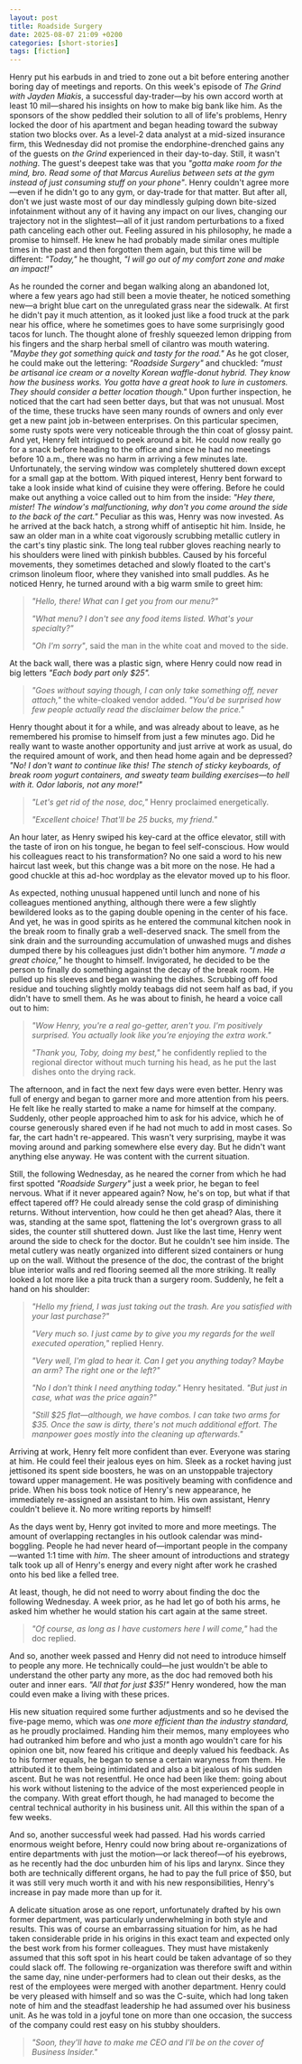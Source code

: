 ```yaml
---
layout: post
title: Roadside Surgery
date: 2025-08-07 21:09 +0200
categories: [short-stories]
tags: [fiction]
---
```


Henry put his earbuds in and tried to zone out a bit before entering another boring day of meetings and reports. On this week's episode of _The Grind with Jayden Miakis_, a successful day-trader—by his own accord worth at least 10 mil—shared his insights on how to make big bank like him. As the sponsors of the show peddled their solution to all of life's problems, Henry locked the door of his apartment and began heading toward the subway station two blocks over. As a level-2 data analyst at a mid-sized insurance firm, this Wednesday did not promise the endorphine-drenched gains any of the guests on _the Grind_ experienced in their day-to-day. Still, it wasn't _nothing_. The guest's deepest take was that you _"gotta make room for the mind, bro. Read some of that Marcus Aurelius between sets at the gym instead of just consuming stuff on your phone"_. Henry couldn't agree more—even if he didn't go to any gym, or day-trade for that matter. But after all, don't we just waste most of our day mindlessly gulping down bite-sized infotainment without any of it having any impact on our lives, changing our trajectory not in the slightest—all of it just random perturbations to a fixed path canceling each other out. Feeling assured in his philosophy, he made a promise to himself. He knew he had probably made similar ones multiple times in the past and then forgotten them again, but this time will be different: _"Today,"_ he thought, _"I will go out of my comfort zone and make an impact!"_

As he rounded the corner and began walking along an abandoned lot, where a few years ago had still been a movie theater, he noticed something new—a bright blue cart on the unregulated grass near the sidewalk. At first he didn't pay it much attention, as it looked just like a food truck at the park near his office, where he sometimes goes to have some surprisingly good tacos for lunch. The thought alone of freshly squeezed lemon dripping from his fingers and the sharp herbal smell of cilantro was mouth watering. _"Maybe they got something quick and tasty for the road."_ As he got closer, he could make out the lettering: *"Roadside Surgery"* and chuckled: _"must be artisanal ice cream or a novelty Korean waffle-donut hybrid. They know how the business works. You gotta have a great hook to lure in customers. They should consider a better location though."_ Upon further inspection, he noticed that the cart had seen better days, but that was not unusual. Most of the time, these trucks have seen many rounds of owners and only ever get a new paint job in-between enterprises. On this particular specimen, some rusty spots were very noticeable through the thin coat of glossy paint. And yet, Henry felt intrigued to peek around a bit. He could now really go for a snack before heading to the office and since he had no meetings before 10 a.m., there was no harm in arriving a few minutes late. Unfortunately, the serving window was completely shuttered down except for a small gap at the bottom. With piqued interest, Henry bent forward to take a look inside what kind of cuisine they were offering. Before he could make out anything a voice called out to him from the inside: _"Hey there, mister! The window's malfunctioning, why don't you come around the side to the back of the cart."_ Peculiar as this was, Henry was now invested. As he arrived at the back hatch, a strong whiff of antiseptic hit him. Inside, he saw an older man in a white coat vigorously scrubbing metallic cutlery in the cart's tiny plastic sink. The long teal rubber gloves reaching nearly to his shoulders were lined with pinkish bubbles. Caused by his forceful movements, they sometimes detached and slowly floated to the cart's crimson linoleum floor, where they vanished into small puddles. As he noticed Henry, he turned around with a big warm smile to greet him: 

> _"Hello, there! What can I get you from our menu?"_
>
> _"What menu? I don't see any food items listed. What's your specialty?"_
>
> _"Oh I'm sorry"_, said the man in the white coat and moved to the side.
>

At the back wall, there was a plastic sign, where Henry could now read in big letters _"Each body part only $25"._

> _"Goes without saying though, I can only take something off, never attach,"_ the white-cloaked vendor added. _"You'd be surprised how few people actually read the disclaimer below the price."_
>

Henry thought about it for a while, and was already about to leave, as he remembered his promise to himself from just a few minutes ago. Did he really want to waste another opportunity and just arrive at work as usual, do the required amount of work, and then head home again and be depressed? _"No! I don't want to continue like this! The stench of sticky keyboards, of break room yogurt containers, and sweaty team building exercises—to hell with it. Odor laboris, not any more!"_ 

> _"Let's get rid of the nose, doc,"_ Henry proclaimed energetically.
>
> _"Excellent choice! That'll be 25 bucks, my friend."_
>

An hour later, as Henry swiped his key-card at the office elevator, still with the taste of iron on his tongue, he began to feel self-conscious. How would his colleagues react to his transformation? No one said a word to his new haircut last week, but this change was a bit more on the nose. He had a good chuckle at this ad-hoc wordplay as the elevator moved up to his floor. 

As expected, nothing unusual happened until lunch and none of his colleagues mentioned anything, although there were a few slightly bewildered looks as to the gaping double opening in the center of his face. And yet, he was in good spirits as he entered the communal kitchen nook in the break room to finally grab a well-deserved snack. The smell from the sink drain and the surrounding accumulation of unwashed mugs and dishes dumped there by his colleagues just didn't bother him anymore. _"I made a great choice,"_ he thought to himself. Invigorated, he decided to be the person to finally do something against the decay of the break room. He pulled up his sleeves and began washing the dishes. Scrubbing off food residue and touching slightly moldy teabags did not seem half as bad, if you didn't have to smell them. As he was about to finish, he heard a voice call out to him:

> _"Wow Henry, you're a real go-getter, aren't you. I'm positively surprised. You actually look like you’re enjoying the extra work."_
>
> _"Thank you, Toby, doing my best,"_ he confidently replied to the regional director without much turning his head, as he put the last dishes onto the drying rack.
>

The afternoon, and in fact the next few days were even better. Henry was full of energy and began to garner more and more attention from his peers. He felt like he really started to make a name for himself at the company. Suddenly, other people approached him to ask for his advice, which he of course generously shared even if he had not much to add in most cases. So far, the cart hadn't re-appeared. This wasn't very surprising, maybe it was moving around and parking somewhere else every day. But he didn't want anything else anyway. He was content with the current situation.

Still, the following Wednesday, as he neared the corner from which he had first spotted *"Roadside Surgery"* just a week prior, he began to feel nervous. What if it never appeared again? Now, he's on top, but what if that effect tapered off? He could already sense the cold grasp of diminishing returns. Without intervention, how could he then get ahead? Alas, there it was, standing at the same spot, flattening the lot's overgrown grass to all sides, the counter still shuttered down. Just like the last time, Henry went around the side to check for the doctor. But he couldn't see him inside. The metal cutlery was neatly organized into different sized containers or hung up on the wall. Without the presence of the doc, the contrast of the bright blue interior walls and red flooring seemed all the more striking. It really looked a lot more like a pita truck than a surgery room. Suddenly, he felt a hand on his shoulder:

> _"Hello my friend, I was just taking out the trash. Are you satisfied with your last purchase?"_
>
> _"Very much so. I just came by to give you my regards for the well executed operation,"_ replied Henry.
>
> _"Very well, I'm glad to hear it. Can I get you anything today? Maybe an arm? The right one or the left?"_
>
> _"No I don't think I need anything today."_ Henry hesitated. _"But just in case, what was the price again?"_
>
> _"Still $25 flat—although, we have combos. I can take two arms for $35. Once the saw is dirty, there's not much additional effort. The manpower goes mostly into the cleaning up afterwards."_
>

Arriving at work, Henry felt more confident than ever. Everyone was staring at him. He could feel their jealous eyes on him. Sleek as a rocket having just jettisoned its spent side boosters, he was on an unstoppable trajectory toward upper management. He was positively beaming with confidence and pride. When his boss took notice of Henry's new appearance, he immediately re-assigned an assistant to him. His own assistant, Henry couldn't believe it. No more writing reports by himself! 

As the days went by, Henry got invited to more and more meetings. The amount of overlapping rectangles in his outlook calendar was mind-boggling. People he had never heard of—important people in the company—wanted 1:1 time with *him*. The sheer amount of introductions and strategy talk took up all of Henry's energy and every night after work he crashed onto his bed like a felled tree.

At least, though, he did not need to worry about finding the doc the following Wednesday. A week prior, as he had let go of both his arms, he asked him whether he would station his cart again at the same street. 

> _"Of course, as long as I have customers here I will come,"_ had the doc replied.
>

And so, another week passed and Henry did not need to introduce himself to people any more. He technically could—he just wouldn't be able to understand the other party any more, as the doc had removed both his outer and inner ears. _"All that for just $35!"_ Henry wondered, how the man could even make a living with these prices. 

His new situation required some further adjustments and so he devised the five-page memo, which was _one more efficient than the industry standard,_ as he proudly proclaimed. Handing him their memos, many employees who had outranked him before and who just a month ago wouldn't care for his opinion one bit, now feared his critique and deeply valued his feedback. As to his former equals, he began to sense a certain waryness from them. He attributed it to them being intimidated and also a bit jealous of his sudden ascent. But he was not resentful. He once had been like them: going about his work without listening to the advice of the most experienced people in the company. With great effort though, he had managed to become the central technical authority in his business unit. All this within the span of a few weeks. 

And so, another successful week had passed. Had his words carried enormous weight before, Henry could now bring about re-organizations of entire departments with just the motion—or lack thereof—of his eyebrows, as he recently had the doc unburden him of his lips and larynx. Since they both are technically different organs, he had to pay the full price of $50, but it was still very much worth it and with his new responsibilities, Henry's increase in pay made more than up for it. 

A delicate situation arose as one report, unfortunately drafted by his own former department, was particularly underwhelming in both style and results. This was of course an embarrassing situation for him, as he had taken considerable pride in his origins in this exact team and expected only the best work from his former colleagues. They must have mistakenly assumed that this soft spot in his heart could be taken advantage of so they could slack off. The following re-organization was therefore swift and within the same day, nine under-performers had to clean out their desks, as the rest of the employees were merged with another department. Henry could be very pleased with himself and so was the C-suite, which had long taken note of him and the steadfast leadership he had assumed over his business unit. As he was told in a joyful tone on more than one occasion, the success of the company could rest easy on his stubby shoulders.

> _"Soon, they'll have to make me CEO and I'll be on the cover of Business Insider."_
